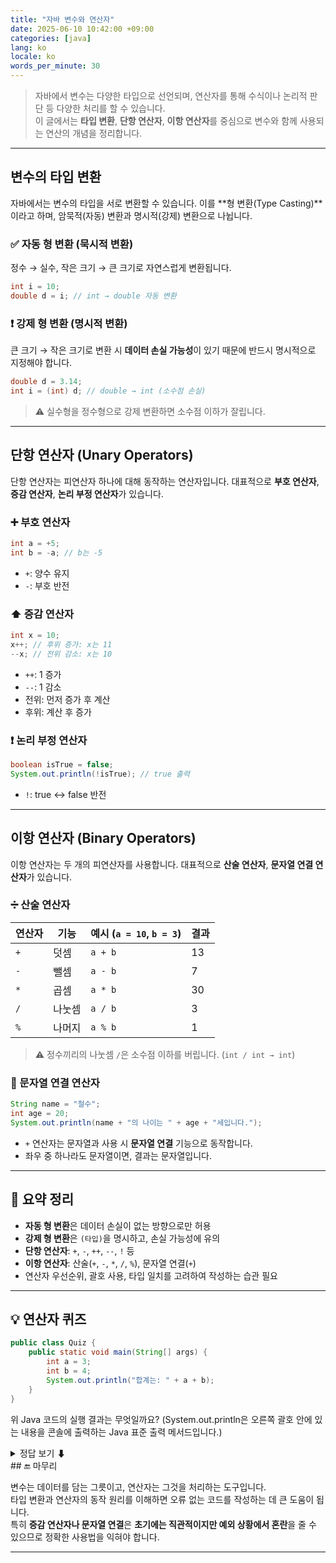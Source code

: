 ```yaml
---
title: "자바 변수와 연산자"
date: 2025-06-10 10:42:00 +09:00
categories: [java]
lang: ko
locale: ko
words_per_minute: 30
---
```


> 자바에서 변수는 다양한 타입으로 선언되며, 연산자를 통해 수식이나 논리적 판단 등 다양한 처리를 할 수 있습니다.  
> 이 글에서는 **타입 변환**, **단항 연산자**, **이항 연산자**를 중심으로 변수와 함께 사용되는 연산의 개념을 정리합니다.

---

## 변수의 타입 변환

자바에서는 변수의 타입을 서로 변환할 수 있습니다. 이를 **형 변환(Type Casting)**이라고 하며, 암묵적(자동) 변환과 명시적(강제) 변환으로 나뉩니다.

### ✅ 자동 형 변환 (묵시적 변환)

정수 → 실수, 작은 크기 → 큰 크기로 자연스럽게 변환됩니다.

```java
int i = 10;
double d = i; // int → double 자동 변환
```

### ❗ 강제 형 변환 (명시적 변환)

큰 크기 → 작은 크기로 변환 시 **데이터 손실 가능성**이 있기 때문에 반드시 명시적으로 지정해야 합니다.

```java
double d = 3.14;
int i = (int) d; // double → int (소수점 손실)
```

> ⚠️ 실수형을 정수형으로 강제 변환하면 소수점 이하가 잘립니다.

---

## 단항 연산자 (Unary Operators)

단항 연산자는 피연산자 하나에 대해 동작하는 연산자입니다. 대표적으로 **부호 연산자**, **증감 연산자**, **논리 부정 연산자**가 있습니다.

### ➕ 부호 연산자

```java
int a = +5;
int b = -a; // b는 -5
```

- `+`: 양수 유지
- `-`: 부호 반전

### ⬆️ 증감 연산자

```java
int x = 10;
x++; // 후위 증가: x는 11
--x; // 전위 감소: x는 10
```

- `++`: 1 증가
- `--`: 1 감소
- 전위: 먼저 증가 후 계산
- 후위: 계산 후 증가

### ❗ 논리 부정 연산자

```java
boolean isTrue = false;
System.out.println(!isTrue); // true 출력
```

- `!`: true ↔ false 반전

---

## 이항 연산자 (Binary Operators)

이항 연산자는 두 개의 피연산자를 사용합니다. 대표적으로 **산술 연산자**, **문자열 연결 연산자**가 있습니다.

### ➗ 산술 연산자

| 연산자 | 기능       | 예시 (`a = 10`, `b = 3`) | 결과 |
|--------|------------|---------------------------|------|
| `+`    | 덧셈       | `a + b`                   | 13   |
| `-`    | 뺄셈       | `a - b`                   | 7    |
| `*`    | 곱셈       | `a * b`                   | 30   |
| `/`    | 나눗셈     | `a / b`                   | 3    |
| `%`    | 나머지     | `a % b`                   | 1    |

> ⚠️ 정수끼리의 나눗셈 `/`은 소수점 이하를 버립니다. (`int / int → int`)

### 🔗 문자열 연결 연산자

```java
String name = "철수";
int age = 20;
System.out.println(name + "의 나이는 " + age + "세입니다.");
```

- `+` 연산자는 문자열과 사용 시 **문자열 연결** 기능으로 동작합니다.
- 좌우 중 하나라도 문자열이면, 결과는 문자열입니다.

---

## 📌 요약 정리

- **자동 형 변환**은 데이터 손실이 없는 방향으로만 허용
- **강제 형 변환**은 `(타입)`을 명시하고, 손실 가능성에 유의
- **단항 연산자**: `+`, `-`, `++`, `--`, `!` 등
- **이항 연산자**: 산술(`+`, `-`, `*`, `/`, `%`), 문자열 연결(`+`)
- 연산자 우선순위, 괄호 사용, 타입 일치를 고려하여 작성하는 습관 필요

---

## 💡 연산자 퀴즈


```java
public class Quiz {
    public static void main(String[] args) {
        int a = 3;
        int b = 4;
        System.out.println("합계는: " + a + b);
    }
}
```

위 Java 코드의 실행 결과는 무엇일까요? (System.out.println은 오른쪽 괄호 안에 있는 내용을 콘솔에 출력하는 Java 표준 출력 메서드입니다.)

<details> 
    <summary>정답 보기 ⬇</summary>

"합계는: "는 문자열이므로 +는 문자열 연결 연산자로 동작합니다.

"합계는: " + a → "합계는: 3"

"합계는: 3" + b → "합계는: 34"

즉, 산술 덧셈이 아닌 문자열 결합이 일어난 것이므로 출력 결과는 34가 됩니다.
</details>
## 🔚 마무리

변수는 데이터를 담는 그릇이고, 연산자는 그것을 처리하는 도구입니다.  
타입 변환과 연산자의 동작 원리를 이해하면 오류 없는 코드를 작성하는 데 큰 도움이 됩니다.  
특히 **증감 연산자나 문자열 연결**은 **초기에는 직관적이지만 예외 상황에서 혼란**을 줄 수 있으므로 정확한 사용법을 익혀야 합니다.

---
